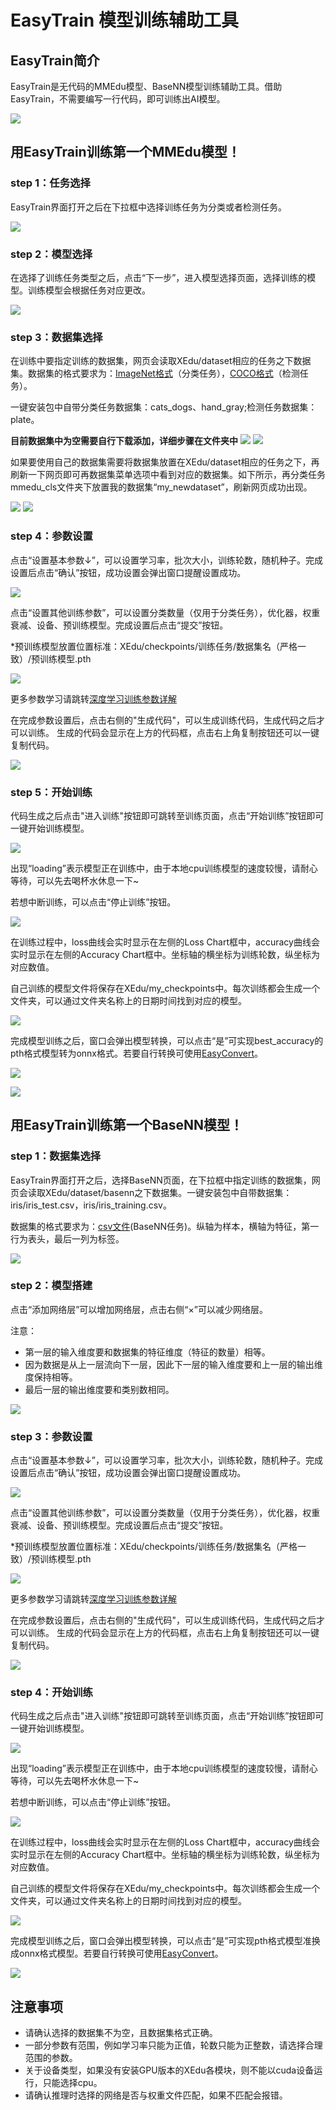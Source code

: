# EasyTrain 模型训练辅助工具

EasyTrain简介
-------------

EasyTrain是无代码的MMEdu模型、BaseNN模型训练辅助工具。借助EasyTrain，不需要编写一行代码，即可训练出AI模型。

![](../images/easydl/train0.jpg)

用EasyTrain训练第一个MMEdu模型！
-----------------------------

### step 1：任务选择

EasyTrain界面打开之后在下拉框中选择训练任务为分类或者检测任务。

![](../images/easydl/train1.jpg)

### step 2：模型选择

在选择了训练任务类型之后，点击“下一步”，进入模型选择页面，选择训练的模型。训练模型会根据任务对应更改。

![](../images/easydl/train2.png)

### step 3：数据集选择

在训练中要指定训练的数据集，网页会读取XEdu/dataset相应的任务之下数据集。数据集的格式要求为：[ImageNet格式](https://xedu.readthedocs.io/zh/master/mmedu/introduction.html#imagenet)（分类任务），[COCO格式](https://xedu.readthedocs.io/zh/master/mmedu/introduction.html#coco)（检测任务）。

一键安装包中自带分类任务数据集：cats_dogs、hand_gray;检测任务数据集：plate。

**目前数据集中为空需要自行下载添加，详细步骤在文件夹中**
![](../images/easydl/train-dataset.png)
![](../images/easydl/train3.jpg)

如果要使用自己的数据集需要将数据集放置在XEdu/dataset相应的任务之下，再刷新一下网页即可再数据集菜单选项中看到对应的数据集。如下所示，再分类任务mmedu_cls文件夹下放置我的数据集“my_newdataset”，刷新网页成功出现。

![](../images/easydl/train4.png)
![](../images/easydl/train5.png)

### step 4：参数设置

点击“设置基本参数↓”，可以设置学习率，批次大小，训练轮数，随机种子。完成设置后点击“确认”按钮，成功设置会弹出窗口提醒设置成功。

![](../images/easydl/train6.png)

点击“设置其他训练参数”，可以设置分类数量（仅用于分类任务），优化器，权重衰减、设备、预训练模型。完成设置后点击“提交”按钮。

*预训练模型放置位置标准：XEdu/checkpoints/训练任务/数据集名（严格一致）/预训练模型.pth

![](../images/easydl/train7.png)

更多参数学习请跳转[深度学习训练参数详解](https://xedu.readthedocs.io/zh/master/dl_library/parameter_explain.html)


在完成参数设置后，点击右侧的"生成代码"，可以生成训练代码，生成代码之后才可以训练。
生成的代码会显示在上方的代码框，点击右上角复制按钮还可以一键复制代码。

![](../images/easydl/train8.png)

### step 5：开始训练

代码生成之后点击"进入训练"按钮即可跳转至训练页面，点击“开始训练”按钮即可一键开始训练模型。

![](../images/easydl/train9.png)

出现“loading”表示模型正在训练中，由于本地cpu训练模型的速度较慢，请耐心等待，可以先去喝杯水休息一下~

若想中断训练，可以点击“停止训练”按钮。

![](../images/easydl/train10.png)

在训练过程中，loss曲线会实时显示在左侧的Loss Chart框中，accuracy曲线会实时显示在左侧的Accuracy  Chart框中。坐标轴的横坐标为训练轮数，纵坐标为对应数值。

自己训练的模型文件将保存在XEdu/my_checkpoints中。每次训练都会生成一个文件夹，可以通过文件夹名称上的日期时间找到对应的模型。

![](../images/easydl/train11.png)

完成模型训练之后，窗口会弹出模型转换，可以点击“是”可实现best_accuracy的pth格式模型转为onnx格式。若要自行转换可使用[EasyConvert](https://xedu.readthedocs.io/zh/master/easydl/easyconvert.html)。

![](../images/easydl/train19.png)

![](../images/easydl/train20.png)

用EasyTrain训练第一个BaseNN模型！
-----------------------------

### step 1：数据集选择

EasyTrain界面打开之后，选择BaseNN页面，在下拉框中指定训练的数据集，网页会读取XEdu/dataset/basenn之下数据集。一键安装包中自带数据集：iris/iris_test.csv，iris/iris_training.csv。

数据集的格式要求为：[csv文件](https://xedu.readthedocs.io/zh/master/basenn/introduction.html#id21)(BaseNN任务)。纵轴为样本，横轴为特征，第一行为表头，最后一列为标签。

![](../images/easydl/train13.png)

### step 2：模型搭建

点击“添加网络层”可以增加网络层，点击右侧“×”可以减少网络层。

注意：
- 第一层的输入维度要和数据集的特征维度（特征的数量）相等。
- 因为数据是从上一层流向下一层，因此下一层的输入维度要和上一层的输出维度保持相等。
- 最后一层的输出维度要和类别数相同。

![](../images/easydl/train14.png)

### step 3：参数设置

点击“设置基本参数↓”，可以设置学习率，批次大小，训练轮数，随机种子。完成设置后点击“确认”按钮，成功设置会弹出窗口提醒设置成功。

![](../images/easydl/train15.png)

点击“设置其他训练参数”，可以设置分类数量（仅用于分类任务），优化器，权重衰减、设备、预训练模型。完成设置后点击“提交”按钮。

*预训练模型放置位置标准：XEdu/checkpoints/训练任务/数据集名（严格一致）/预训练模型.pth

![](../images/easydl/train16.png)

更多参数学习请跳转[深度学习训练参数详解](https://xedu.readthedocs.io/zh/master/dl_library/parameter_explain.html)


在完成参数设置后，点击右侧的"生成代码"，可以生成训练代码，生成代码之后才可以训练。
生成的代码会显示在上方的代码框，点击右上角复制按钮还可以一键复制代码。

![](../images/easydl/train17.png)

### step 4：开始训练

代码生成之后点击"进入训练"按钮即可跳转至训练页面，点击“开始训练”按钮即可一键开始训练模型。

![](../images/easydl/train9.png)

出现“loading”表示模型正在训练中，由于本地cpu训练模型的速度较慢，请耐心等待，可以先去喝杯水休息一下~

若想中断训练，可以点击“停止训练”按钮。

![](../images/easydl/train18.png)

在训练过程中，loss曲线会实时显示在左侧的Loss Chart框中，accuracy曲线会实时显示在左侧的Accuracy  Chart框中。坐标轴的横坐标为训练轮数，纵坐标为对应数值。

自己训练的模型文件将保存在XEdu/my_checkpoints中。每次训练都会生成一个文件夹，可以通过文件夹名称上的日期时间找到对应的模型。

![](../images/easydl/train11.png)

完成模型训练之后，窗口会弹出模型转换，可以点击“是”可实现pth格式模型准换成onnx格式模型。若要自行转换可使用[EasyConvert](https://xedu.readthedocs.io/zh/master/easydl/easyconvert.html)。

![](../images/easydl/train19.png)



注意事项
--------

-   请确认选择的数据集不为空，且数据集格式正确。
-   一部分参数有范围，例如学习率只能为正值，轮数只能为正整数，请选择合理范围的参数。
-   关于设备类型，如果没有安装GPU版本的XEdu各模块，则不能以cuda设备运行，只能选择cpu。
-   请确认推理时选择的网络是否与权重文件匹配，如果不匹配会报错。
